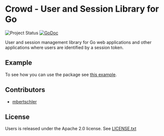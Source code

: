 # Crowd - User and Session Library for Go
![Project Status](http://img.shields.io/badge/status-alpha-red.svg) [![GoDoc](https://godoc.org/github.com/mbertschler/crowd?status.svg)](https://godoc.org/github.com/mbertschler/crowd)

User and session management library for Go web applications and other applications where users are identified by a session token.

## Example
To see how you can use the package see [this example](https://github.com/mbertschler/crowd/blob/master/example/main.go).

## Contributors

* [mbertschler](https://github.com/mbertschler)

## License

Users is released under the Apache 2.0 license. See
[LICENSE.txt](https://github.com/mbertschler/crowd/blob/master/LICENSE.txt)